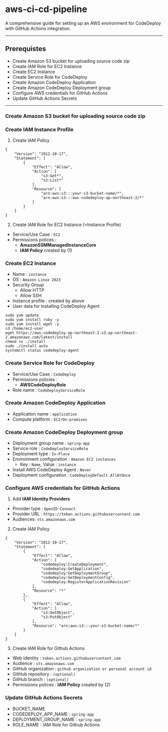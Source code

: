 # aws-ci-cd-pipeline

A comprehensive guide for setting up an AWS environment for CodeDeploy with GitHub Actions integration.

---

## Prerequistes
- Create Amazon S3 bucket for uploading source code zip
- Create IAM Role for EC2 Instance
- Create EC2 Instance
- Create Service Role for CodeDeploy
- Create Amazon CodeDeploy Application
- Create Amazon CodeDeploy Deployment group
- Configure AWS credentials for GitHub Actions
- Update GitHub Actions Secrets

---
### Create Amazon S3 bucket for uploading source code zip

### Create IAM Instance Profile
1. Create IAM Policy
```
{
    "Version": "2012-10-17",
    "Statement": [
        {
            "Effect": "Allow",
            "Action": [
                "s3:Get*",
                "s3:List*"
            ],
            "Resource": [
                "arn:aws:s3:::your-s3-bucket-name/*",
                "arn:aws:s3:::aws-codedeploy-ap-northeast-2/*"
            ]
        }
    ]
}
```

2. Create IAM Role for EC2 Instance (=Instance Profile)
- Service/Use Case : `EC2`
- Permissions polices :
    - **AmazonSSMManagedInstanceCore**
    - **IAM Policy** created by (1) 


### Create EC2 Instance
- Name : `instance`
- OS : `Amazon Linux 2023`
- Security Group 
    - Allow HTTP 
    - Allow SSH 
- Instance profile : created by above
- User data for installing CodeDeploy Agent
```
sudo yum update
sudo yum install ruby -y
sudo yum install wget -y
cd /home/ec2-user
wget https://aws-codedeploy-ap-northeast-2.s3.ap-northeast-2.amazonaws.com/latest/install
chmod +x ./install
sudo ./install auto
systemctl status codedeploy-agent
```

### Create Service Role for CodeDeploy
- Service/Use Case : `CodeDeploy`
- Permissions policies : 
    - **AWSCodeDeployRole**
- Role name : `CodeDeployServiceRole`

### Create Amazon CodeDeploy Application 
- Application name : `application`
- Compute platform : `EC2/On-premises`

### Create Amazon CodeDeploy Deployment group
- Deployment group name : `spring-app`
- Service role : `CodeDeployServiceRole`
- Deployment type : `In-Place`
- Environment configuration : `Amazon EC2 instances`
    - Key : `Name`, Value : `instance`
- Install AWS CodeDeploy Agent : `Never`
- Deployment configuration : `CodeDeployDefault.AllAtOnce`

### Configure AWS credentials for GitHub Actions
1. Add **IAM Identity Providers** 
- Provider type : `OpenID Connect`
- Provider URL : `https://token.actions.githubusercontent.com`
- Audiences: `sts.amazonaws.com`

2. Create IAM Policy
```
{
    "Version": "2012-10-17",
    "Statement": [
        {
            "Effect": "Allow",
            "Action": [
                "codedeploy:CreateDeployment",
                "codedeploy:GetApplication",
                "codedeploy:GetDeploymentGroup",
                "codedeploy:GetDeploymentConfig",
                "codedeploy:RegisterApplicationRevision"
            ],
            "Resource": "*"
        },
        {
            "Effect": "Allow",
            "Action": [
                "s3:GetObject",
                "s3:PutObject"
            ],
            "Resource": "arn:aws:s3:::your-s3-bucket-name/*"
        }
    ]
}
```

3. Create IAM Role for Github Actions
- Web identity : `token.actions.githubusercontent.com`
- Audience : `sts.amazonaws.com`
- GitHub organization : `github organization or personal account id`
- GitHub repository : `(optional)`
- GitHub branch : `(optional)`
- Permissions polices : **IAM Policy** created by (2) 


### Update GitHub Actions Secrets
- BUCKET_NAME
- CODEDEPLOY_APP_NAME : `spring-app`
- DEPLOYMENT_GROUP_NAME : `spring-app`
- ROLE_NAME : IAM Role for Github Actions